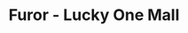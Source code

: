 ---
title: "Furor - Lucky One Mall"
url: /karachi/furor-lucky-one-mall-rashid-minhas-road/
shop: Kleidung
---